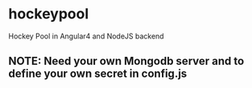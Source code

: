 # hockeypool
Hockey Pool in Angular4 and NodeJS backend

## NOTE: Need your own Mongodb server and to define your own secret in config.js
